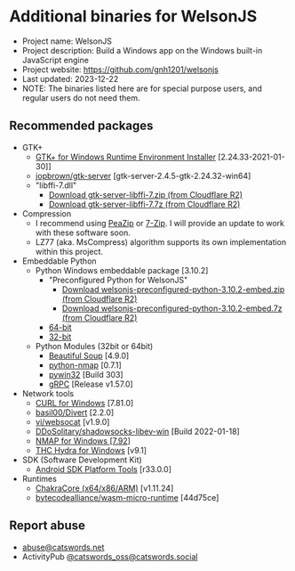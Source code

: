 # Additional binaries for WelsonJS
* Project name: WelsonJS
* Project description: Build a Windows app on the Windows built-in JavaScript engine
* Project website: https://github.com/gnh1201/welsonjs
* Last updated: 2023-12-22
* NOTE: The binaries listed here are for special purpose users, and regular users do not need them.

## Recommended packages
  * GTK+
    * [GTK+ for Windows Runtime Environment Installer](https://github.com/tschoonj/GTK-for-Windows-Runtime-Environment-Installer) [2.24.33-2021-01-30]]
    * [jopbrown/gtk-server](https://github.com/jopbrown/gtk-server) [gtk-server-2.4.5-gtk-2.24.32-win64]
    * "libffi-7.dll"
      * [Download gtk-server-libffi-7.zip (from Cloudflare R2)](https://pub-f926e14287b340cd9eff33731bb25329.r2.dev/gtk-server-libffi-7.zip)
      * [Download gtk-server-libffi-7.7z (from Cloudflare R2)](https://pub-f926e14287b340cd9eff33731bb25329.r2.dev/gtk-server-libffi-7.7z)
  * Compression
    * I recommend using [PeaZip](https://peazip.github.io/) or [7-Zip](https://www.7-zip.org/). I will provide an update to work with these software soon.
    * LZ77 (aka. MsCompress) algorithm supports its own implementation within this project.
  * Embeddable Python
    * Python Windows embeddable package [3.10.2]
	  * "Preconfigured Python for WelsonJS"
	    * [Download welsonjs-preconfigured-python-3.10.2-embed.zip (from Cloudflare R2)](https://pub-f926e14287b340cd9eff33731bb25329.r2.dev/welsonjs-preconfigured-python-3.10.2-embed.zip)
		* [Download welsonjs-preconfigured-python-3.10.2-embed.7z (from Cloudflare R2)](https://pub-f926e14287b340cd9eff33731bb25329.r2.dev/welsonjs-preconfigured-python-3.10.2-embed.7z)
      * [64-bit](https://www.python.org/downloads/release/python-3102/)
      * [32-bit](https://www.python.org/downloads/release/python-3102/)
    * Python Modules (32bit or 64bit)
      * [Beautiful Soup](https://www.crummy.com/software/BeautifulSoup/bs4/doc/) [4.9.0] 
      * [python-nmap](https://bitbucket.org/xael/python-nmap) [0.7.1]
      * [pywin32](https://github.com/mhammond/pywin32) [Build 303]
	  * [gRPC](https://github.com/grpc/grpc) [Release v1.57.0]
  * Network tools
    * [CURL for Windows](https://curl.se/windows/) [7.81.0]
    * [basil00/Divert](https://github.com/basil00/Divert) [2.2.0]
    * [vi/websocat](https://github.com/vi/websocat) [v1.9.0]
    * [DDoSolitary/shadowsocks-libev-win](https://github.com/DDoSolitary/shadowsocks-libev-win) [Build 2022-01-18]
    * [NMAP for Windows [7.92]](https://nmap.org/download.html)
    * [THC Hydra for Windows](https://github.com/vanhauser-thc/thc-hydra) [v9.1]
  * SDK (Software Development Kit)
    * [Android SDK Platform Tools](https://developer.android.com/studio/releases/platform-tools) [r33.0.0]
  * Runtimes
    * [ChakraCore (x64/x86/ARM)](https://github.com/chakra-core/ChakraCore) [v1.11.24]
    * [bytecodealliance/wasm-micro-runtime](https://github.com/bytecodealliance/wasm-micro-runtime) [44d75ce]

## Report abuse
  * abuse@catswords.net
  * ActivityPub [@catswords_oss@catswords.social](https://catswords.social/@catswords_oss)
